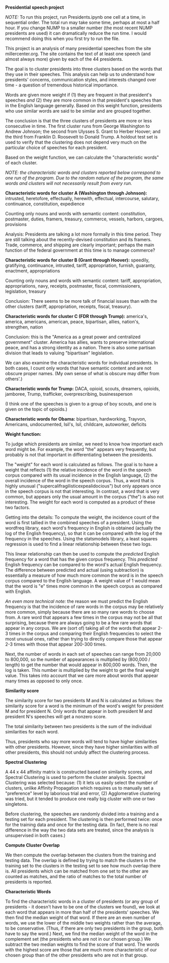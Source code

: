 **Presidential speech project**

*NOTE:* To run this project, run Presidents.ipynb one cell at a time, in sequential order.  The total run may take some time, perhaps at most a half hour.  If you change NUMP to a smaller number (the most recent NUMP presidents are used) it can dramatically reduce the run time.  I would recommend doing this when you first try to run the file.

This project is an analysis of many presidential speeches from the site millercenter.org.  The site contains the text of at least one speech (and almost always more) given by each of the 44 presidents.

The goal is to cluster presidents into three clusters based on the words that they use in their speeches.  This analysis can help us to understand how presidents' concerns, communication styles, and interests changed over time - a question of tremendous historical importance.  

Words are given more weight if (1) they are frequent in that president's speeches *and* (2) they are more common in that president's speeches than in the English language generally.  Based on this weight function, presidents who use similar words are said to be similar and are grouped together.

The conclusion is that the three clusters of presidents are more or less consecutive in time.  The first cluster runs from George Washington to Andrew Johnson; the second from Ulysses S. Grant to Herber Hoover; and the third from Franklin D. Roosevelt to Donald Trump.  A holdout test set is used to verify that the clustering does not depend very much on the particular choice of speeches for each president.

Based on the weight function, we can calculate the "characteristic words" of each cluster.  

*NOTE: the characteristic words and clusters reported below correspond to one run of the program.  Due to the random nature of the program, the same words and clusters will not necessarily result from every run.*

**Characteristic words for cluster A (Washington through Johnson):** intrusted, heretofore, effectually, herewith, effectual, intercourse, salutary, continuance, constitution, expedience

Counting only nouns and words with semantic content: constitution, postmaster, duties, framers, treasury, commerce, vessels, harbors, cargoes, provisions

Analysis: Presidents are talking a lot more formally in this time period. They are still talking about the recently-devised constitution and its framers. Trade, commerce, and shipping are clearly important; perhaps the main function of the federal government at this time is to manage commerce?

**Characteristic words for cluster B (Grant through Hoover):** speedily, gratifying, continuance, intrusted, tariff, appropriation, furnish, guaranty, enactment, appropriations

Counting only nouns and words with semantic content: tariff, appropriation, appropriations, navy, receipts, postmaster, fiscal, commissioners, legislation, treasury

Conclusion: There seems to be more talk of financial issues than with the other clusters (tariff, appropriation, receipts, fiscal, treasury).

**Characteristic words for cluster C (FDR through Trump):** america's, america, americans, american, peace, bipartisan, allies, nation's, strengthen, nation

Conclusion: this is the "America as a great power and centralized government" cluster. America has allies, wants to preserve international peace, and has a strong identity as a nation. There is also some partisan division that leads to valuing "bipartisan" legislation.

We can also examine the characteristic words for individual presidents.  In both cases, I count only words that have semantic content and are not obscure proper names.  (My own sense of what is obscure may differ from others'.)

**Characteristic words for Trump:** DACA, opioid, scouts, dreamers, opioids, jamboree, Trump, trafficker, overprescribing, businessperson

(I think one of the speeches is given to a group of boy scouts, and one is given on the topic of opioids.)

**Characteristic words for Obama:** bipartisan, hardworking, Trayvon, Americans, undocumented, Isil's, Isil, childcare, autoworker, deficits

**Weight function:**

To judge which presidents are similar, we need to know how important each word might be.  For example, the word "the" appears very frequently, but probably is not that important in differentiating between the presidents.

The "weight" for each word is calculated as follows. The goal is to have a weight that reflects (1) the relative incidence of the word in the speech corpus compared with its usual incidence in the English language, (2) the overall incidence of the word in the speech corpus. Thus, a word that is highly unusual ("supercalifragilisticexpealidocious") but only appears once in the speech corpus is not that interesting. In contrast, a word that is very common, but appears only the usual amount in the corpus ("the") is also not interesting. The weight for each word is computed as a product of these two factors.

Getting into the details: To compute the weight, the incidence count of the word is first tallied in the combined speeches of a president. Using the wordfreq library, each word's frequency in English is obtained (actually the log of the English frequency), so that it can be compared with the log of the frequency in the speeches. Using the statsmodels library, a least squares regression is used to find a linear relationship between these two logs.

This linear relationship can then be used to compute the *predicted* English frequency for a word that has the given corpus frequency.  This *predicted* English frequency can be compared to the word's actual English frequency. The difference between predicted and actual (using subtraction) is essentially a measure of how much more common the word is in the speech corpus compared to the English language. A weight value of 1 would mean that the word is "e" times more common in the speech corpus as compared with English.

*An even more technical note:* the reason we must predict the English frequency is that the incidence of rare words in the corpus may be relatively more common, simply because there are so many rare words to choose from.  A rare word that appears a few times in the corpus may not be all that surprising, because there are always going to be a few rare words that appear in any corpus.  We are (sort of) taking all of the words that appear 2-3 times in the corpus and comparing their English frequencies to select the most unusual ones, rather than trying to directly compare those that appear 2-3 times with those that appear 200-300 times.

Next, the number of words in each set of speeches can range from 20,000 to 800,000, so the number of appearances is multiplied by (800,000 / length) to get the number that would appear in 800,000 words. Then, the log is taken. This number is multiplied by the weight to get the final weight value. This takes into account that we care more about words that appear many times as opposed to only once.

**Similarity score**

The similarity score for two presidents M and N is calculated as follows: the similarity score for a word is the minimum of the word's weight for president M and for president N. Only words that appear in both president M and president N's speeches will get a nonzero score.

The total similarity between two presidents is the sum of the individual similarities for each word.

Thus, presidents who say more words will tend to have higher similarities with other presidents.  However, since they have higher similarities with *all* other presidents, this should not unduly affect the clustering process.

**Spectral Clustering**

A 44 x 44 affinity matrix is constructed based on similarity scores, and Spectral Clustering is used to perform the cluster analysis.  Spectral Clustering was selected because: (1) it lets us easily select the number of clusters, unlike Affinity Propagation which requires us to manually set a "preference" level by laborious trial and error, (2) Agglomerative clustering was tried, but it tended to produce one really big cluster with one or two singletons.

Before clustering, the speeches are randomly divided into a training and a testing set for each president.  The clustering is then performed twice: once for the training data and once for the testing data.  (In fact, there is no real difference in the way the two data sets are treated, since the analysis is unsupervised in both cases.)

**Compute Cluster Overlap**

We then compute the overlap between the clusters from the training and testing data. The overlap is defined by trying to match the clusters in the training set to the clusters in the testing set to see how much overlap there is.  All presidents which can be matched from one set to the other are counted as matches, and the ratio of matches to the total number of presidents is reported.

**Characteristic Words**

To find the characteristic words in a cluster of presidents (or any group of presidents - it doesn't have to be one of the clusters we found), we look at each word that appears in more than half of the presidents' speeches.  We then find the median weight of that word.  If there are an even number of words, we use the lower of the middle two weights rather than the average, to be conservative.  (Thus, if there are only two presidents in the group, both have to say the word.)  Next, we find the median weight of the word in the complement set (the presidents who are not in our chosen group.)  We subtract the two median weights to find the score of that word.  The words with the highest score are those that are much more characteristic of our chosen group than of the other presidents who are not in that group.
